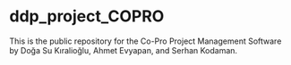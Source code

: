 # ddp_project_COPRO
This is the public repository for the Co-Pro Project Management Software by Doğa Su Kıralioğlu, Ahmet Evyapan, and Serhan Kodaman.
